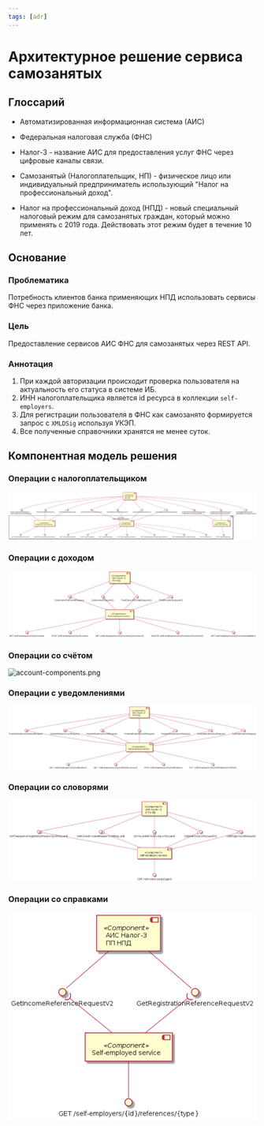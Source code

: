 ```yaml
---
tags: [adr]
---
```


# Архитектурное решение сервиса самозанятых

## Глоссарий

- Автоматизированная информационная система (АИС)

- Федеральная налоговая служба (ФНС)

- Налог-3 - название АИС для предоставления услуг ФНС через цифровые каналы связи.

- Самозанятый (Налогоплательщик, НП) - физическое лицо или индивидуальный предприниматель использующий "Налог на профессиональный доход".

- Налог на профессиональный доход (НПД) - новый специальный налоговый режим для самозанятых граждан, который можно применять с 2019 года. Действовать этот режим будет в течение 10 лет.

## Основание

### Проблематика

Потребность клиентов банка применяющих НПД использовать сервисы ФНС через приложение банка.

### Цель

Предоставление сервисов АИС ФНС для самозанятых через REST API.

### Аннотация

1. При каждой авторизации происходит проверка пользователя на актуальность его статуса в системе ИБ.
2. ИНН налогоплательщика является id ресурса в коллекции `self-employers`.
3. Для регистрации пользователя в ФНС как самозанято формируется запрос с `XMLDSig` используя УКЭП.
4. Все полученные справочники хранятся не менее суток.

## Компонентная модель решения

### Операции с налогоплательщиком
![self-employer-components.png](../../assets/images/diagrams/self-employed-service/components/self-employer-components.png)

### Операции с доходом
![incomes-components.png](../../assets/images/diagrams/self-employed-service/components/incomes-components.png)

### Операции со счётом
![account-components.png](../../assets/images/diagrams/**XMLDSig**/components/account-components.png)

### Операции с уведомлениями
![notifications-components.png](../../assets/images/diagrams/self-employed-service/components/notifications-components.png)

### Операции со словорями
![references-data-components.png](../../assets/images/diagrams/self-employed-service/components/reference-data-components.png)

### Операции со справками
![references-components.png](../../assets/images/diagrams/self-employed-service/components/references-components.png)
